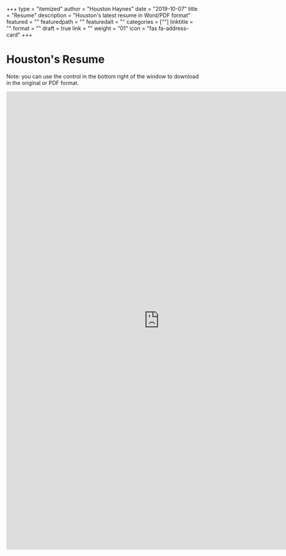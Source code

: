 +++
type = "itemized"
author = "Houston Haynes"
date = "2019-10-07"
title = "Resume"
description = "Houston's latest resume in Word/PDF format"
featured = ""
featuredpath = ""
featuredalt = ""
categories = [""]
linktitle = ""
format = ""
draft = true
link = ""
weight = "01"
icon = "fas fa-address-card"
+++

# Houston's Resume
Note: you can use the control in the bottom right of the window to download in the original or PDF format.
<style>
  iframe {
    min-width: 100%;
  }
</style>
<iframe id="resume" class="iframe" src="https://h3tech.dev/pdf/H3_GeneralCV.pdf" height="1200" width = "800" frameborder="0" scrolling="no"></iframe>
<script>
  iResize({ log: true }, '#resume')
</script>
